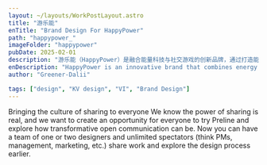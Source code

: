 ```yaml
---
layout: ~/layouts/WorkPostLayout.astro
title: "游乐能"
enTitle: "Brand Design For HappyPower"
path: "happypower_"
imageFolder: "happypower"
pubDate: 2025-02-01
description: "游乐能（HappyPower）是融合能量科技与社交游戏的创新品牌，通过打造能量互动式游乐设备，让人们在攀爬、跳跃、旋转的同时，发电、净化空气、点亮城市，创造一个人人都能参与的可持续能量生态。格润达理工作室很高兴能与游乐能进行深度合作，结合品牌理念，创作这套品牌视觉方案。"
enDescription: "HappyPower is an innovative brand that combines energy technology and social games. By creating interactive energy rides that allow people to climb, jump and spin while generating electricity, purifying the air and lighting up the city, HappyPower creates a sustainable energy ecosystem that everyone can participate in. Greener-Dalii Studio is thrilled to collaborate deeply with HappyPower, aligning with its brand philosophy to create this comprehensive brand visual strategy."
author: "Greener-Dalii"

tags: ["design", "KV design", "VI", "Brand Design"]
---
```


Bringing the culture of sharing to everyone
We know the power of sharing is real, and we want to create an opportunity for everyone to try Preline and explore how transformative open communication can be. Now you can have a team of one or two designers and unlimited spectators (think PMs, management, marketing, etc.) share work and explore the design process earlier.
